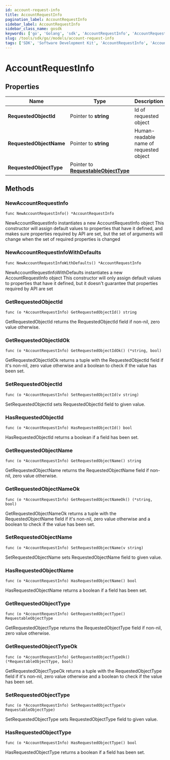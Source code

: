 ```yaml
---
id: account-request-info
title: AccountRequestInfo
pagination_label: AccountRequestInfo
sidebar_label: AccountRequestInfo
sidebar_class_name: gosdk
keywords: ['go', 'Golang', 'sdk', 'AccountRequestInfo', 'AccountRequestInfo'] 
slug: /tools/sdk/go//models/account-request-info
tags: ['SDK', 'Software Development Kit', 'AccountRequestInfo', 'AccountRequestInfo']
---
```


# AccountRequestInfo

## Properties

Name | Type | Description | Notes
------------ | ------------- | ------------- | -------------
**RequestedObjectId** | Pointer to **string** | Id of requested object | [optional] 
**RequestedObjectName** | Pointer to **string** | Human-readable name of requested object | [optional] 
**RequestedObjectType** | Pointer to [**RequestableObjectType**](requestable-object-type) |  | [optional] 

## Methods

### NewAccountRequestInfo

`func NewAccountRequestInfo() *AccountRequestInfo`

NewAccountRequestInfo instantiates a new AccountRequestInfo object
This constructor will assign default values to properties that have it defined,
and makes sure properties required by API are set, but the set of arguments
will change when the set of required properties is changed

### NewAccountRequestInfoWithDefaults

`func NewAccountRequestInfoWithDefaults() *AccountRequestInfo`

NewAccountRequestInfoWithDefaults instantiates a new AccountRequestInfo object
This constructor will only assign default values to properties that have it defined,
but it doesn't guarantee that properties required by API are set

### GetRequestedObjectId

`func (o *AccountRequestInfo) GetRequestedObjectId() string`

GetRequestedObjectId returns the RequestedObjectId field if non-nil, zero value otherwise.

### GetRequestedObjectIdOk

`func (o *AccountRequestInfo) GetRequestedObjectIdOk() (*string, bool)`

GetRequestedObjectIdOk returns a tuple with the RequestedObjectId field if it's non-nil, zero value otherwise
and a boolean to check if the value has been set.

### SetRequestedObjectId

`func (o *AccountRequestInfo) SetRequestedObjectId(v string)`

SetRequestedObjectId sets RequestedObjectId field to given value.

### HasRequestedObjectId

`func (o *AccountRequestInfo) HasRequestedObjectId() bool`

HasRequestedObjectId returns a boolean if a field has been set.

### GetRequestedObjectName

`func (o *AccountRequestInfo) GetRequestedObjectName() string`

GetRequestedObjectName returns the RequestedObjectName field if non-nil, zero value otherwise.

### GetRequestedObjectNameOk

`func (o *AccountRequestInfo) GetRequestedObjectNameOk() (*string, bool)`

GetRequestedObjectNameOk returns a tuple with the RequestedObjectName field if it's non-nil, zero value otherwise
and a boolean to check if the value has been set.

### SetRequestedObjectName

`func (o *AccountRequestInfo) SetRequestedObjectName(v string)`

SetRequestedObjectName sets RequestedObjectName field to given value.

### HasRequestedObjectName

`func (o *AccountRequestInfo) HasRequestedObjectName() bool`

HasRequestedObjectName returns a boolean if a field has been set.

### GetRequestedObjectType

`func (o *AccountRequestInfo) GetRequestedObjectType() RequestableObjectType`

GetRequestedObjectType returns the RequestedObjectType field if non-nil, zero value otherwise.

### GetRequestedObjectTypeOk

`func (o *AccountRequestInfo) GetRequestedObjectTypeOk() (*RequestableObjectType, bool)`

GetRequestedObjectTypeOk returns a tuple with the RequestedObjectType field if it's non-nil, zero value otherwise
and a boolean to check if the value has been set.

### SetRequestedObjectType

`func (o *AccountRequestInfo) SetRequestedObjectType(v RequestableObjectType)`

SetRequestedObjectType sets RequestedObjectType field to given value.

### HasRequestedObjectType

`func (o *AccountRequestInfo) HasRequestedObjectType() bool`

HasRequestedObjectType returns a boolean if a field has been set.



